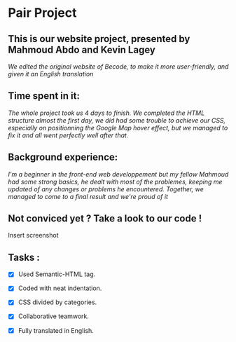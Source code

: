# Pair Project
## This is our website project, presented by Mahmoud Abdo and Kevin Lagey

*We edited the original website of Becode, to make it more user-friendly, and given it an English translation*

## Time spent in it:

*The whole project took us 4 days to finish. We completed the HTML structure almost the first day, we did had some trouble to achieve our CSS, especially on positionning the Google Map hover effect, but we managed to fix it and all went perfectly well after that.*

## Background experience:

*I'm a beginner in the front-end web developpement but my fellow Mahmoud had some strong basics, he dealt with most of the problemes, keeping me updated of any changes or problems he encountered. Together, we managed to come to a final result and we're proud of it*

## Not conviced yet ? Take a look to our code !
   Insert screenshot

## Tasks :
- [x] Used Semantic-HTML tag.
- [x] Coded with neat indentation.
- [x] CSS divided by categories.
- [x] Collaborative teamwork.
- [x] Fully translated in English.

